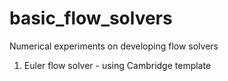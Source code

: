 # basic_flow_solvers
Numerical experiments on developing flow solvers

1. Euler flow solver - using Cambridge template
